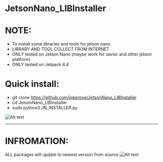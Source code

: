 # JetsonNano_LIBInstaller

# **NOTE:**
- To install some libraries and tools for jetson nano
- LIBRARY AND TOOL COLLECT FROM INTERNET
- ONLY tested on Jetson Nano (maybe work for xavier and other jetson platform)
- ONLY tested on Jetpack 4.4

# **Quick install:**
 - git clone https://github.com/jokerpoe/JetsonNano_LIBInstaller
 - cd JetsonNano_LIBInstaller
 - sudo python3 JN_INSTALLER.py

![Alt text](https://github.com/jokerpoe/JetsonNano_LIBInstaller/blob/master/JNLI-tk.png "Optional title")


-------------------------------------------------------------------------------
# **INFROMATION:** 
ALL packages will update to newest version from source
![Alt text](https://github.com/jokerpoe/JetsonNano_LIBInstaller/blob/master/modules/Result_JN_INSTALLER.png "Optional title")
